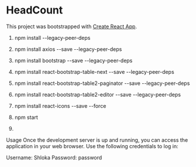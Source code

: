 # HeadCount

This project was bootstrapped with [Create React App](https://github.com/facebook/create-react-app).

1) npm install --legacy-peer-deps
2) npm install axios --save --legacy-peer-deps
3) npm install bootstrap --save --legacy-peer-deps
4) npm install react-bootstrap-table-next --save --legacy-peer-deps
5) npm install react-bootstrap-table2-paginator --save --legacy-peer-deps
6) npm install react-bootstrap-table2-editor --save --legacy-peer-deps
7) npm install react-icons --save --force

8) npm start

9) 
Usage
Once the development server is up and running, you can access the application in your web browser. Use the following credentials to log in:

Username: Shloka
Password: password
